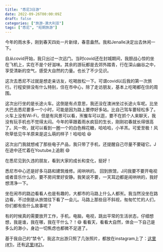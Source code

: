 ```yaml
---
title: "悉尼3日游"
date: 2022-09-26T00:00:09Z
draft: false
categories: ["旅游-澳大利亚"]
tags: ["悉尼", "短期旅游"]
---
```

今年的雨水多，刚到春天四处一片新绿，春意盎然。我和Jenalle决定出去休闲一下。

自从covid开始，我只出过一次远门。当时covid还在封城期间，我胆战心惊的坐在飞机上，实在不是个好滋味。其余的游玩都是去郊外踏青，行在深山幽谷之中，享受清新的空气，感受大自然的力量。也长了不少见识。

这次去悉尼不过就是想走亲访友，吃喝放松一下。可谓covid以后我的第一次旅行。行程安排没有什么特别，住在市中心，除了走访朋友，基本上吃喝都在住的周围。

这次出行坐的是长途火车。这倒是有点意思，我还没在澳洲坐过长途火车呢。比坐大巴去悉尼要多一个小时，可能是因为路上要停好多站。比自己驾车要轻松多了。火车上没有Wi-Fi，但是有风景可以看，🈶️餐车可以逛，要不在抓个人来聊天，我没有玩手机也不觉得太闷。今年的草跟着雨水疯狂的生长，刚刚初春就长得很高了。风一吹，就可以看到一圈一个的白色棉花糖，哈哈哈，小羊羔。可爱至极！风吹草低见牛羊原来是这么萌的样子！哈哈哈 😆

这次出门我就想戒了那些电子产品，我只带了手机，还提醒自己尽量不要碰它。J在途中还忙着在Youtube上追剧 😄

在悉尼见到久违的朋友，看到大家的成长和变化，挺好！

悉尼市中心还是好多马路和建筑维修。闹哄哄的。 回到旅馆，J问我要不要开电视或者音乐什么的，要不房间里好安静。我笑说不要，一天耳边都是闹哄哄的，我好想清净一下。

坐在闹市的路边看看人也是有趣的，大都市的马路上什么人都🈶️。我当然没坐在路边看，不过倒是从旅馆往下看了一会儿。马路上那些目不斜视，匆匆忙忙的人们，你们都有些什么故事呢？

有的时候真的需要放开工作，手机，电脑，电视，跳出平常的生活状态，仔细想想，我是谁，我在哪，我在干什么？！😄 看看天，看看大自然，体会一下自己是多么的渺小，身边一切焦虑也都微不足道了。

基于我自己的“禁令”，我这次出游只照了几张照片，都放在instagram上了：[这里(#1)](https://www.instagram.com/p/CjM2VeOBZd3/)，还有[这里(#2)](https://www.instagram.com/p/CjHw6G_BC0U/)。